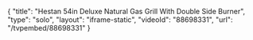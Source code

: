 {
    "title": "Hestan 54in Deluxe Natural Gas Grill With Double Side Burner",
    "type": "solo",
    "layout": "iframe-static",
    "videoId": "88698331",
    "url": "\/tvpembed\/88698331"
}